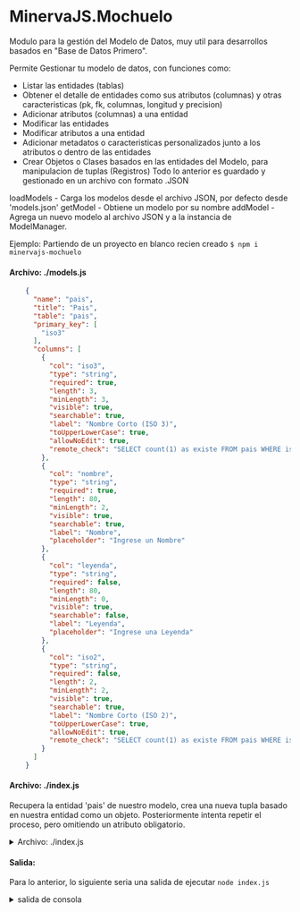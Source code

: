 # MinervaJS.Mochuelo
Modulo para la gestión del Modelo de Datos, muy util para desarrollos basados en "Base de Datos Primero".

Permite Gestionar tu modelo de datos, con funciones como:
* Listar las entidades (tablas)
* Obtener el detalle de entidades como sus atributos (columnas) y otras caracteristicas (pk, fk, columnas, longitud y precision)
* Adicionar atributos (columnas) a una entidad
* Modificar las entidades
* Modificar atributos a una entidad
* Adicionar metadatos o caracteristicas personalizados junto a los atributos o dentro de las entidades
* Crear Objetos o Clases basados en las entidades del Modelo, para manipulacion de tuplas (Registros)
Todo lo anterior es guardado y gestionado en un archivo con formato .JSON

loadModels - Carga los modelos desde el archivo JSON, por defecto desde 'models.json'
getModel - Obtiene un modelo por su nombre
addModel - Agrega un nuevo modelo al archivo JSON y a la instancia de ModelManager.



Ejemplo: Partiendo de un proyecto en blanco recien creado
`$ npm i minervajs-mochuelo  `  

#### Archivo: ./models.js  
```json
    {
      "name": "pais",
      "title": "Pais",
      "table": "pais",
      "primary_key": [
        "iso3"
      ],
      "columns": [
        {
          "col": "iso3",
          "type": "string",
		  "required": true,
          "length": 3,
          "minLength": 3,
          "visible": true,
          "searchable": true,
          "label": "Nombre Corto (ISO 3)",
          "toUpperLowerCase": true,
          "allowNoEdit": true,
          "remote_check": "SELECT count(1) as existe FROM pais WHERE iso3 = ? "
        },
        {
          "col": "nombre",
          "type": "string",
		  "required": true,
          "length": 80,
          "minLength": 2,
          "visible": true,
          "searchable": true,
          "label": "Nombre",
          "placeholder": "Ingrese un Nombre"
        },
        {
          "col": "leyenda",
          "type": "string",
		  "required": false,
          "length": 80,
          "minLength": 0,
          "visible": true,
          "searchable": false,
          "label": "Leyenda",
          "placeholder": "Ingrese una Leyenda"
        },
        {
          "col": "iso2",
          "type": "string",
		  "required": false,
          "length": 2,
          "minLength": 2,
          "visible": true,
          "searchable": true,
          "label": "Nombre Corto (ISO 2)",
          "toUpperLowerCase": true,
          "allowNoEdit": true,
          "remote_check": "SELECT count(1) as existe FROM pais WHERE iso2 = ? "
        }
      ]
    }
```

#### Archivo: ./index.js  
Recupera la entidad 'pais' de nuestro modelo, crea una nueva tupla basado en nuestra entidad como un objeto.
Posteriormente intenta repetir el proceso, pero omitiendo un atributo obligatorio.

<details>
	<summary>Archivo: ./index.js</summary>
```javascript
// Ejemplo de uso del paquete minervajs-mochuelo
const { ModelManager } = require('minervajs-mochuelo');

// Inicializar el administrador de modelos
// Si no se define un nombre de archivo, Se asume que sera el archivo 'models.js' en el directorio raiz del proyecto
const modelManager = new ModelManager('MyModels.json');

// Obtener el modelo "pais"
const paisModel = modelManager.getModel('pais');

// Si el modelo es valido
if (paisModel) 
{  
  console.log('Modelo "pais" encontrado:', paisModel.definition);  

  // Datos para crear un nuevo objeto "pais"  
	const nuevoPaisData = {  
	iso3: 'USA',  
	nombre: 'Estados Unidos',  
	leyenda: 'Tierra de las oportunidades',  
	iso2: 'US',  
  };  

  // Intentar crear un objeto "pais"  
  const nuevoPaisObjeto = paisModel.createObject(nuevoPaisData);  

  if (nuevoPaisObjeto) 
  {
    console.log('Nuevo objeto "pais" creado:', nuevoPaisObjeto);
  } 
  else 
  {
    console.log('Los datos del nuevo país no son válidos según el modelo.');
  }

  // Intentar crear un objeto "pais" con datos inválidos (faltando un campo requerido)
  const paisInvalidoData = {
    iso3: 'CAN',
    leyenda: 'La hoja de maple',
    iso2: 'CA',
  };

  const paisInvalidoObjeto = paisModel.createObject(paisInvalidoData);

  if (!paisInvalidoObjeto) 
  {
    console.log('La validación detectó datos inválidos para el modelo "pais".');
  }

} 
else 
{
  console.log('El modelo "pais" no se encontró.');
}

```
</details>

#### Salida:
Para lo anterior, lo siguiente seria una salida de ejecutar  `node index.js `  
<details>
	<summary>salida de consola</summary>
```

Modelo "pais" encontrado: {
  name: 'pais',
  title: 'Pais',
  table: 'pais',
  primary_key: [ 'iso3' ],
  sql_select: ' SELECT * FROM pais ',
  sql_edit: ' SELECT * FROM pais WHERE iso3 = ? ',
  sql_new: ' SELECT * FROM pais ',
  sql_delete: ' DELETE FROM pais WHERE iso3 = ? ',
  columns: [
    {
      col: 'iso3',
      type: 'string',
      length: 3,
      minLength: 3,
      required: true,
      visible: true,
      searchable: true,
      label: 'Nombre Corto (ISO 3)',
      toUpperLowerCase: true,
      allowNoEdit: true,
      remote_check: 'SELECT count(1) as existe FROM pais WHERE iso3 = ? '
    },
    {
      col: 'nombre',
      type: 'string',
      length: 80,
      minLength: 2,
      required: true,
      visible: true,
      searchable: true,
      label: 'Nombre',
      placeholder: 'Ingrese un Nombre'
    },
    {
      col: 'leyenda',
      type: 'string',
      length: 80,
      minLength: 0,
      required: false,
      visible: true,
      searchable: false,
      label: 'Leyenda',
      placeholder: 'Ingrese una Leyenda'
    },
    {
      col: 'iso2',
      type: 'string',
      length: 2,
      minLength: 2,
      required: false,
      visible: true,
      searchable: true,
      label: 'Nombre Corto (ISO 2)',
      toUpperLowerCase: true,
      allowNoEdit: true,
      remote_check: 'SELECT count(1) as existe FROM pais WHERE iso2 = ? '
    }
  ]
}
Nuevo objeto "pais" creado: {
  iso3: 'USA',
  nombre: 'Estados Unidos',
  leyenda: 'Tierra de las oportunidades',
  iso2: 'US'
}
La validación detectó datos inválidos para el modelo "pais".
```
</details>

#### Archivo: ./index.js  
Si desea agregar modelos personalizados, para manipulacion, el siguiente fragmento de codigo, le permitira adicionar la entidad 'Ciudad' y posteriormente recuperarla  
<details>
	<summary>Archivo: ./index.js</summary>
```javascript  
// Ejemplo de cómo agregar un nuevo modelo  
const nuevoModeloDefinicion = {  
  "name": "ciudad",  
  "title": "Ciudad",  
  "table": "ciudad",  
  "primary_key": ["id"],  
  "columns": [  
    { "col": "id", "type": "number", "required": true },  
    { "col": "nombre", "type": "string", "required": true },  
    { "col": "pais_iso3", "type": "string", "required": true }  
  ]  
};  

modelManager.addModel(nuevoModeloDefinicion);  
console.log('Se ha agregado el modelo "ciudad".');  

// Intentar obtener el nuevo modelo "ciudad"  
const ciudadModel = modelManager.getModel('ciudad');  
if (ciudadModel)   
{  
  console.log('Modelo "ciudad" encontrado:', ciudadModel.definition);  
}  
```
</details>

#### Salida: 
Para lo anterior, lo siguiente seria una salida de ejecutar  `node index.js `  
<details>
	<summary>salida de consola</summary>
``` 

Se ha agregado el modelo "ciudad".  
Modelo "ciudad" encontrado: {  
  name: 'ciudad',  
  title: 'Ciudad',  
  table: 'ciudad',  
  primary_key: [ 'id' ],  
  columns: [  
    { col: 'id', type: 'number', required: true },  
    { col: 'nombre', type: 'string', required: true },  
    { col: 'pais_iso3', type: 'string', required: true }  
  ]  
}  
```
</details>


